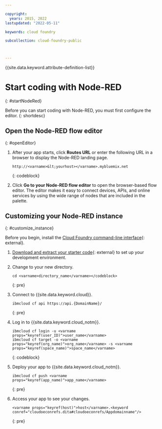 ```yaml
---

copyright:
  years: 2015, 2022
lastupdated: "2022-05-11"

keywords: cloud foundry

subcollection: cloud-foundry-public



---
```



{{site.data.keyword.attribute-definition-list}}


# Start coding with Node-RED
{: #startNodeRed}



Before you can start coding with Node-RED, you must first configure the editor.
{: shortdesc}

## Open the Node-RED flow editor
{: #openEditor}

1. After your app starts, click **Routes URL** or enter the following URL in a browser to display the Node-RED landing page.

    ```text
    http://<varname>&lt;yourhost></varname>.mybluemix.net
    ```
    {: codeblock}

2. Click **Go to your Node-RED flow editor** to open the browser-based flow editor. The editor makes it easy to connect devices, APIs, and online services by using the wide range of nodes that are included in the palette.

## Customizing your Node-RED instance
{: #customize_instance}

Before you begin, install the [Cloud Foundry command-line interface](https://github.com/cloudfoundry/cli/releases){: external}.

1. [Download and extract your starter code](https://cloud.ibm.com/){: external} to set up your development environment.

2. Change to your new directory.

    ```text
    cd <varname>directory_name</varname></codeblock>
    ```
    {: pre}

3. Connect to {{site.data.keyword.cloud}}.

    ```text
    ibmcloud cf api https://api.{DomainName}/
    ```
    {: pre}

4. Log in to {{site.data.keyword.cloud_notm}}.

    ```text
    ibmcloud cf login -u <varname props="keyref(user_ID)">user_name</varname>
    ibmcloud cf target -o <varname props="keyref(org_name)">org_name</varname> -s <varname props="keyref(space_name)">space_name</varname>
    ```
    {: codeblock}

5. Deploy your app to {{site.data.keyword.cloud_notm}}.

    ```text
    ibmcloud cf push <varname props="keyref(app_name)">app_name</varname>
    ```
    {: pre}

6. Access your app to see your changes.

    ```text
    <varname props="keyref(host)">host</varname>.<keyword conref="cloudoeconrefs.dita#cloudoeconrefs/Appdomainname"/>
    ```
    {: pre}
    

